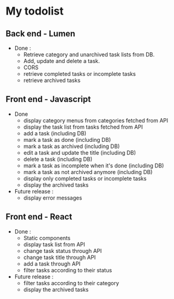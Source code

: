 # My todolist

## Back end - Lumen

- Done :
  - Retrieve category and unarchived task lists from DB.
  - Add, update and delete a task.
  - CORS
  - retrieve completed tasks or incomplete tasks
  - retrieve archived tasks

## Front end - Javascript

- Done
  - display category menus from categories fetched from API
  - display the task list from tasks fetched from API
  - add a task (including DB)
  - mark a task as done (including DB)
  - mark a task as archived (including DB)
  - edit a task and update the title (including DB)
  - delete a task (including DB)
  - mark a task as incomplete when it's done (including DB)
  - mark a task as not archived anymore (including DB)
  - display only completed tasks or incomplete tasks
  - display the archived tasks
- Future release :
  - display error messages

## Front end - React

- Done :
  - Static components
  - display task list from API
  - change task status through API
  - change task title through API
  - add a task through API
  - filter tasks according to their status
- Future release :
  - filter tasks according to their category
  - display the archived tasks